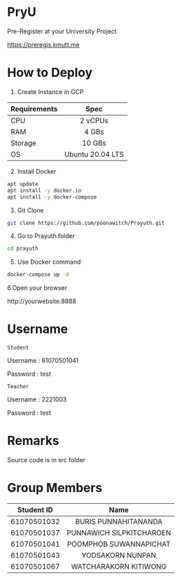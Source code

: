 # PryU
Pre-Register at your University Project

https://preregis.kmutt.me


# How to Deploy
1. Create Instance in GCP

| Requirements  | Spec            | 
| ------------- |:---------------:| 
| CPU           | 2 vCPUs         |
| RAM           | 4 GBs           | 
| Storage       | 10 GBs          |
| OS            | Ubuntu 20.04 LTS|  

2. Install Docker

```bash
apt update
apt install -y docker.io 
apt install -y docker-compose
```

3. Git Clone

```bash
git clone https://github.com/poonawitch/Prayuth.git
```

4. Go to Prayuth folder

```bash
cd prayuth
```

5. Use Docker command

```bash
docker-compose up -d
```

6.Open your browser

http://yourwebsite:8888 


# Username

`Student`

Username : 61070501041

Password : test 

`Teacher`

Username : 2221003

Password : test

# Remarks

Source code is in src folder

# Group Members


| Student ID    | Name               | 
| ------------- |:------------------:| 
| 61070501032   | BURIS PUNNAHITANANDA  |
| 61070501037   | PUNNAWICH SILPKITCHAROEN |
| 61070501041   | POOMPHOB SUWANNAPICHAT   |
| 61070501043   | YODSAKORN NUNPAN       |
| 61070501067   | WATCHARAKORN KITIWONG       |
